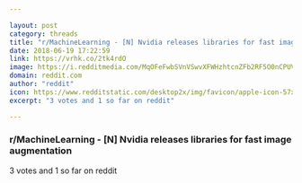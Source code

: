```yaml
---

layout: post
category: threads
title: "r/MachineLearning - [N] Nvidia releases libraries for fast image augmentation"
date: 2018-06-19 17:22:59
link: https://vrhk.co/2tk4rdO
image: https://i.redditmedia.com/MqOFeFwbSVnVSwvXFWHzhtcnZFb2RF5O0nCPUVz558s.jpg?s=4fd035f471ccbd3af3344addc47582b8
domain: reddit.com
author: "reddit"
icon: https://www.redditstatic.com/desktop2x/img/favicon/apple-icon-57x57.png
excerpt: "3 votes and 1 so far on reddit"

---
```


### r/MachineLearning - [N] Nvidia releases libraries for fast image augmentation

3 votes and 1 so far on reddit